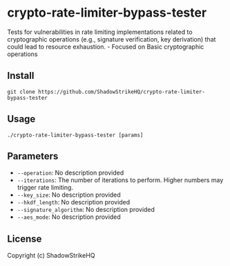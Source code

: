 # crypto-rate-limiter-bypass-tester
Tests for vulnerabilities in rate limiting implementations related to cryptographic operations (e.g., signature verification, key derivation) that could lead to resource exhaustion. - Focused on Basic cryptographic operations

## Install
`git clone https://github.com/ShadowStrikeHQ/crypto-rate-limiter-bypass-tester`

## Usage
`./crypto-rate-limiter-bypass-tester [params]`

## Parameters
- `--operation`: No description provided
- `--iterations`: The number of iterations to perform.  Higher numbers may trigger rate limiting.
- `--key_size`: No description provided
- `--hkdf_length`: No description provided
- `--signature_algorithm`: No description provided
- `--aes_mode`: No description provided

## License
Copyright (c) ShadowStrikeHQ
